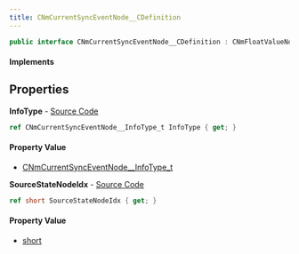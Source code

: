 ```yaml
---
title: CNmCurrentSyncEventNode__CDefinition
---
```


```csharp
public interface CNmCurrentSyncEventNode__CDefinition : CNmFloatValueNode__CDefinition, CNmValueNode__CDefinition, CNmGraphNode__CDefinition, ISchemaClass<CNmGraphNode__CDefinition>, ISchemaClass<CNmValueNode__CDefinition>, ISchemaClass<CNmFloatValueNode__CDefinition>, ISchemaClass<CNmCurrentSyncEventNode__CDefinition>, ISchemaField, ISchemaClass, INativeHandle
```

#### Implements

## Properties

**InfoType** - [Source Code](https://github.com/swiftly-solution/swiftlys2/blob/master/managed/src/SwiftlyS2.Generated/Schemas/Interfaces/CNmCurrentSyncEventNode__CDefinition.cs#L18)

```csharp
ref CNmCurrentSyncEventNode__InfoType_t InfoType { get; }
```

#### Property Value

- [CNmCurrentSyncEventNode__InfoType_t](/docs/api/shared/schemadefinitions/cnmcurrentsynceventnode__infotype_t)

**SourceStateNodeIdx** - [Source Code](https://github.com/swiftly-solution/swiftlys2/blob/master/managed/src/SwiftlyS2.Generated/Schemas/Interfaces/CNmCurrentSyncEventNode__CDefinition.cs#L16)

```csharp
ref short SourceStateNodeIdx { get; }
```

#### Property Value

- [short](https://learn.microsoft.com/dotnet/api/system.int16)

